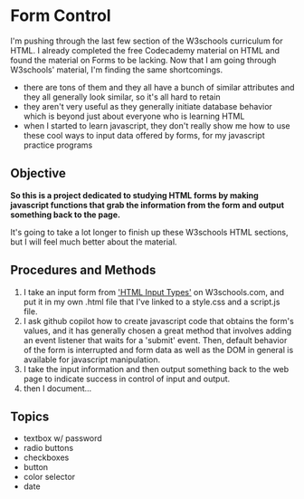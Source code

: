 # Form Control
I'm pushing through the last few section of the W3schools curriculum for HTML. I already
completed the free Codecademy material on HTML and found the material on Forms to be lacking.
Now that I am going through W3schools' material, I'm finding the same shortcomings.
- there are tons of them and they all have a bunch of similar attributes and they all generally look similar, so it's all hard to retain
- they aren't very useful as they generally initiate database behavior which is beyond 
just about everyone who is learning HTML
- when I started to learn javascript, they don't really show me how to use these cool ways to input data offered by forms, for my javascript practice programs  
## Objective
**So this is a project dedicated to studying HTML forms by making javascript functions that
grab the information from the form and output something back to the page.**  

It's going to take a lot longer to finish up these W3schools HTML sections, but I will feel much better about the material.
## Procedures and Methods
1. I take an input form from ['HTML Input Types'](https://www.w3schools.com/html/html_form_input_types.asp) on W3schools.com, and put it in my own .html file that I've linked to a style.css and a script.js file.
2. I ask github copilot how to create javascript code that obtains the form's values, and it has generally chosen a great method that involves adding an event listener that waits for a 'submit' event. Then, default behavior of the form is interrupted and form data as well as the DOM in general is available for javascript manipulation.
3. I take the input information and then output something back to the web page to indicate success in control of input and output.
4. then I document...
## Topics
- textbox w/ password
- radio buttons
- checkboxes
- button
- color selector
- date